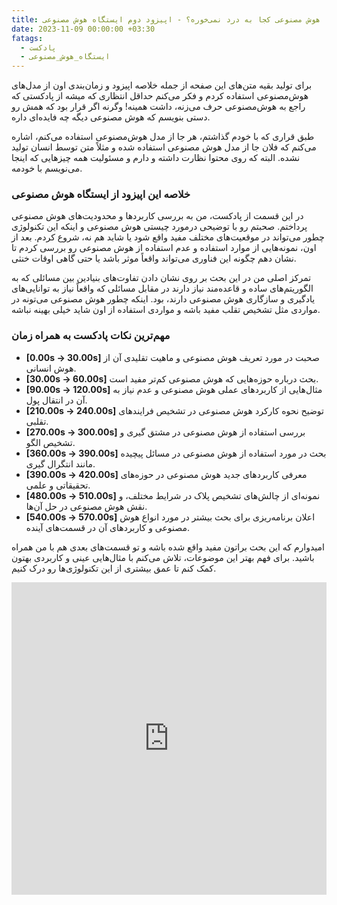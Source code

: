 ```yaml
---
title: هوش مصنوعی کجا به درد نمی‌خوره؟ - اپیزود دوم ایستگاه هوش مصنوعی
date: 2023-11-09 00:00:00 +03:30
fatags:
  - پادکست
  - ایستگاه_هوش_مصنوعی
---
```


برای تولید بقیه متن‌های این صفحه از جمله خلاصه اپیزود و زمان‌بندی اون از مدل‌های هوش‌مصنوعی استفاده کردم و فکر می‌کنم حداقل انتظاری که میشه از پادکستی که راجع به هوش‌مصنوعی حرف می‌زنه، داشت همینه! وگرنه اگر قرار بود که همش رو دستی بنویسم که هوش مصنوعی دیگه چه فایده‌ای داره.

طبق قراری که با خودم گذاشتم، هر جا از مدل هوش‌مصنوعی استفاده می‌کنم، اشاره می‌کنم که فلان جا از مدل‌ هوش مصنوعی استفاده شده و مثلاً متن توسط انسان تولید نشده. البته که روی محتوا نظارت داشته و دارم و مسئولیت همه چیزهایی که اینجا می‌نویسم با خودمه.

### خلاصه این اپیزود از ایستگاه هوش مصنوعی

در این قسمت از پادکست، من به بررسی کاربردها و محدودیت‌های هوش مصنوعی پرداختم. صحبتم رو با توضیحی درمورد چیستی هوش مصنوعی و اینکه این تکنولوژی چطور می‌تواند در موقعیت‌های مختلف مفید واقع شود یا شاید هم نه، شروع کردم. بعد از اون، نمونه‌هایی از موارد استفاده و عدم استفاده از هوش مصنوعی رو بررسی کردم تا نشان دهم چگونه این فناوری می‌تواند واقعاً موثر باشد یا حتی گاهی اوقات خنثی.

تمرکز اصلی من در این بحث بر روی نشان دادن تفاوت‌های بنیادین بین مسائلی که به الگوریتم‌های ساده و قاعده‌مند نیاز دارند در مقابل مسائلی که واقعاً نیاز به توانایی‌های یادگیری و سازگاری هوش مصنوعی دارند، بود. اینکه چطور هوش مصنوعی می‌تونه در مواردی مثل تشخیص تقلب مفید باشه و مواردی استفاده از اون شاید خیلی بهینه نباشه.

### مهم‌ترین نکات پادکست به همراه زمان

- **[0.00s -> 30.00s]** صحبت در مورد تعریف هوش مصنوعی و ماهیت تقلیدی آن از هوش انسانی.
- **[30.00s -> 60.00s]** بحث درباره حوزه‌هایی که هوش مصنوعی کم‌تر مفید است.
- **[90.00s -> 120.00s]** مثال‌هایی از کاربردهای عملی هوش مصنوعی و عدم نیاز به آن در انتقال پول.
- **[210.00s -> 240.00s]** توضیح نحوه کارکرد هوش مصنوعی در تشخیص فرایندهای تقلبی.
- **[270.00s -> 300.00s]** بررسی استفاده از هوش مصنوعی در مشتق گیری و تشخیص الگو.
- **[360.00s -> 390.00s]** بحث در مورد استفاده از هوش مصنوعی در مسائل پیچیده مانند انتگرال گیری.
- **[390.00s -> 420.00s]** معرفی کاربردهای جدید هوش مصنوعی در حوزه‌های تحقیقاتی و علمی.
- **[480.00s -> 510.00s]** نمونه‌ای از چالش‌های تشخیص پلاک در شرایط مختلف، و نقش هوش مصنوعی در حل آن‌ها.
- **[540.00s -> 570.00s]** اعلان برنامه‌ریزی برای بحث بیشتر در مورد انواع هوش مصنوعی و کاربردهای آن در قسمت‌های آینده.

امیدوارم که این بحث براتون مفید واقع شده باشه و تو قسمت‌های بعدی هم با من همراه باشید. برای فهم بهتر این موضوعات، تلاش می‌کنم با مثال‌هایی عینی و کاربردی بهتون کمک کنم تا عمق بیشتری از این تکنولوژی‌ها رو درک کنیم.

<iframe src="https://castbox.fm/app/castbox/player/id5618013/id642154960?v=8.22.11&autoplay=0" frameborder="0" width="100%" height="500"></iframe>
